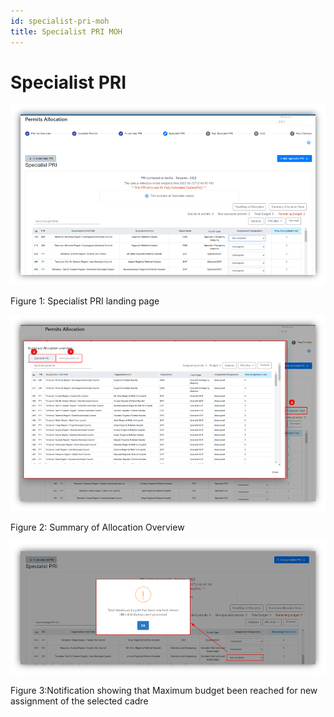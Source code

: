 ```yaml
---
id: specialist-pri-moh
title: Specialist PRI MOH
---
```


# Specialist PRI

![img alt](/img/specialist-pri-moh.png)

 Figure 1: Specialist PRI landing page


 ![img alt](/img/specialist-pri-moh2.png)

 Figure 2: Summary of Allocation Overview


 ![img alt](/img/specialist-pri-moh3.png)

 Figure 3:Notification showing that Maximum budget been reached for new assignment of the selected cadre

